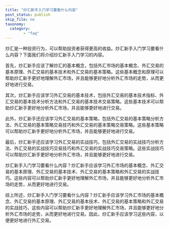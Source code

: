 ```yaml
---
title: "炒汇新手入门学习要看什么内容"
post_status: publish
skip_file: no
taxonomy:
  category:
        - "faq"
---
```


炒汇是一种投资行为，可以帮助投资者获得更高的收益。炒汇新手入门学习要看什么内容？下面我们将介绍炒汇新手入门学习的内容。

首先，炒汇新手应该了解炒汇的基本概念，包括外汇市场的基本概念、外汇交易的基本原理、外汇交易的基本技术和外汇交易的基本策略。这些基本概念和原理可以帮助炒汇新手更好地理解外汇市场，并且能够更好地分析外汇市场的走势，从而更好地进行交易。

其次，炒汇新手应该学习外汇交易的基本技术，包括外汇交易的基本技术指标、外汇交易的基本技术分析方法和外汇交易的基本技术交易策略。这些基本技术可以帮助炒汇新手更好地分析外汇市场，并且能够更好地进行交易。

此外，炒汇新手还应该学习外汇交易的基本策略，包括外汇交易的基本策略分析方法、外汇交易的基本策略交易技巧和外汇交易的基本策略交易策略。这些基本策略可以帮助炒汇新手更好地分析外汇市场，并且能够更好地进行交易。

最后，炒汇新手还应该学习外汇交易的实战技巧，包括外汇交易的实战技巧分析方法、外汇交易的实战技巧交易技巧和外汇交易的实战技巧交易策略。这些实战技巧可以帮助炒汇新手更好地分析外汇市场，并且能够更好地进行交易。

炒汇新手入门学习要看什么内容？炒汇新手应该学习外汇市场的基本概念、外汇交易的基本原理、外汇交易的基本技术、外汇交易的基本策略和外汇交易的实战技巧。这些内容可以帮助炒汇新手更好地理解外汇市场，并且能够更好地分析外汇市场的走势，从而更好地进行交易。

综上所述，炒汇新手入门学习要看什么内容？炒汇新手应该学习外汇市场的基本概念、外汇交易的基本原理、外汇交易的基本技术、外汇交易的基本策略和外汇交易的实战技巧，这些内容可以帮助炒汇新手更好地理解外汇市场，并且能够更好地分析外汇市场的走势，从而更好地进行交易。因此，炒汇新手应该学习这些内容，以便更好地进行外汇交易。
